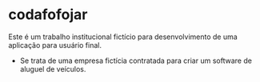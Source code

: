 # codafofojar
Este é um trabalho institucional fictício para desenvolvimento de uma aplicação para usuário final.

- Se trata de uma empresa fictícia contratada para criar um software de aluguel de veículos.
